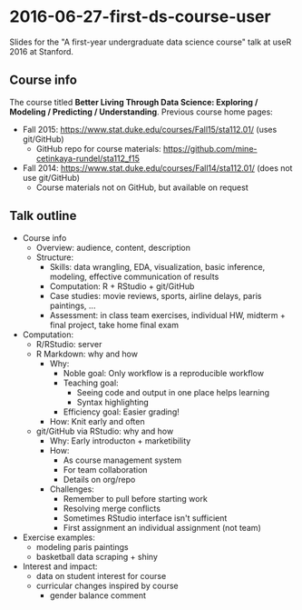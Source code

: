 # 2016-06-27-first-ds-course-user

Slides for the "A first-year undergraduate data science course" talk at useR 2016 at Stanford.

## Course info

The course titled **Better Living Through Data Science: Exploring / Modeling / Predicting / Understanding**. Previous course home pages:

- Fall 2015: https://www.stat.duke.edu/courses/Fall15/sta112.01/ (uses git/GitHub)
	- GitHub repo for course materials: https://github.com/mine-cetinkaya-rundel/sta112_f15
- Fall 2014: https://www.stat.duke.edu/courses/Fall14/sta112.01/ (does not use git/GitHub)
	- Course materials not on GitHub, but available on request

## Talk outline

- Course info
	- Overview: audience, content, description
	- Structure: 
		- Skills: data wrangling, EDA, visualization, basic inference, modeling, effective communication of results
		- Computation: R + RStudio + git/GitHub
		- Case studies: movie reviews, sports, airline delays, paris paintings, ...
		- Assessment: in class team exercises, individual HW, midterm + final project, take home final exam
- Computation:
	- R/RStudio: server
	- R Markdown: why and how
		- Why: 
			- Noble goal: Only workflow is a reproducible workflow
			- Teaching goal: 
				- Seeing code and output in one place helps learning
				- Syntax highlighting
			- Efficiency goal: Easier grading!
		- How: Knit early and often
	- git/GitHub via RStudio: why and how
		- Why: Early introducton + marketibility
		- How:
			- As course management system
			- For team collaboration
			- Details on org/repo
		- Challenges:
			- Remember to pull before starting work 
			- Resolving merge conflicts
			- Sometimes RStudio interface isn't sufficient
			- First assignment an individual assignment (not team)
- Exercise examples:
	- modeling paris paintings
	- basketball data scraping + shiny
- Interest and impact:
	- data on student interest for course
	- curricular changes inspired by course
		- gender balance comment

